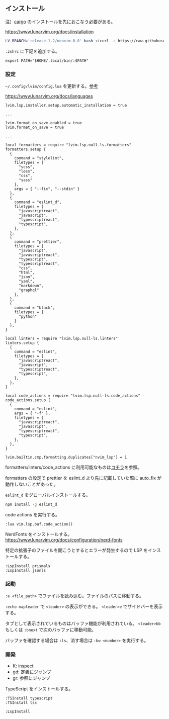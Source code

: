 ## インストール

注）[cargo](https://www.rust-lang.org/tools/install) のインストールを先におこなう必要がある。

https://www.lunarvim.org/docs/installation

```sh
LV_BRANCH='release-1.2/neovim-0.8' bash <(curl -s https://raw.githubusercontent.com/lunarvim/lunarvim/master/utils/installer/install.sh)
```

`.zshrc` に下記を追加する。

```
export PATH="$HOME/.local/bin/:$PATH"
```

### 設定

`~/.config/lvim/config.lua` を更新する。[参考](https://github.com/dhythm/config-public/blob/master/lvim/config.lua)

https://www.lunarvim.org/docs/languages

```
lvim.lsp.installer.setup.automatic_installation = true

...

lvim.format_on_save.enabled = true
lvim.format_on_save = true

...

local formatters = require "lvim.lsp.null-ls.formatters"
formatters.setup {
  {
    command = "stylelint",
    filetypes = {
      "scss",
      "less",
      "css",
      "sass"
    },
    args = { "--fix", "--stdin" }
  },
  {
    command = "eslint_d",
    filetypes = {
      "javascriptreact",
      "javascript",
      "typescriptreact",
      "typescript",
    },
  },
  {
    command = "prettier",
    filetypes = {
      "javascript",
      "javascriptreact",
      "typescript",
      "typescriptreact",
      "css",
      "html",
      "json",
      "yaml",
      "markdown",
      "graphql"
    },
  },
  {
    command = "black",
    filetypes = {
      "python"
    }
  },
}

local linters = require "lvim.lsp.null-ls.linters"
linters.setup {
  {
    command = "eslint",
    filetypes = {
      "javascriptreact",
      "javascript",
      "typescriptreact",
      "typescript",
    },
  },
}

local code_actions = require "lvim.lsp.null-ls.code_actions"
code_actions.setup {
  {
    command = "eslint",
    args = { "-f" },
    filetypes = {
      "javascriptreact",
      "javascript",
      "typescriptreact",
      "typescript",
    },
  },
}

lvim.builtin.cmp.formatting.duplicates["nvim_lsp"] = 1
```
formatters/linters/code_actions に利用可能なものは[コチラ](https://github.com/jose-elias-alvarez/null-ls.nvim/blob/main/doc/BUILTINS.md#eslint-2)を参照。

formatters の設定で prettier を eslint_d より先に記載していた際に auto_fix が動作しないことがあった。


`eslint_d` をグローバルインストールする。

```sh
npm install -g eslint_d
```

code actions を実行する。

```
:lua vim.lsp.buf.code_action()
```

NerdFonts をインストールする。
https://www.lunarvim.org/docs/configuration/nerd-fonts

特定の拡張子のファイルを開こうとするとエラーが発生するので LSP をインストールする。

```
:LspInstall prismals
:LspInstall jsonls
```

### 起動

`:e <file_path>` でファイルを読み込む。ファイルのパスに移動する。

`:echo mapleader` で `<leader>` の表示ができる。
`<leader>e` でサイドバーを表示する。

タブとして表示されているものはバッファ機能が利用されている。
`<leader>bb` もしくは `:bnext` で次のバッファに移動可能。

バッファを確認する場合は `:ls`、消す場合は `:bw <number>` を実行する。

### 開発

- K: inspect
- gd: 定義にジャンプ
- gr: 参照にジャンプ

TypeScript をインストールする。

```
:TSInstall typescript
:TSInstall tsx
```

```
:LspInstall
```
